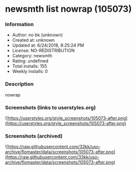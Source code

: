 # newsmth list nowrap (105073)

### Information
- Author: no bk (unknown)
- Created at: unknown
- Updated at: 6/24/2018, 8:25:24 PM
- License: NO-REDISTRIBUTION
- Category: newsmth
- Rating: undefined
- Total installs: 155
- Weekly installs: 0


### Description
nowrap


### Screenshots (links to userstyles.org)
![https://userstyles.org/style_screenshots/105073-after.png](https://userstyles.org/style_screenshots/105073-after.png)


### Screenshots (archived)
![https://raw.githubusercontent.com/33kk/uso-archive/flomaster/data/screenshots/105073-after.png](https://raw.githubusercontent.com/33kk/uso-archive/flomaster/data/screenshots/105073-after.png)
